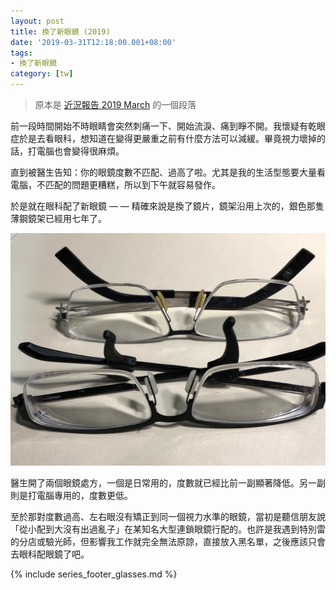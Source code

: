 ```yaml
---
layout: post
title: 換了新眼鏡 (2019)
date: '2019-03-31T12:18:00.001+08:00'
tags:
- 換了新眼鏡
category: [tw]
---
```


> 原本是 [近況報告 2019 March](https://medium.com/@ascendbruce/diary-2019-march-db9efea6538b) 的一個段落

前一段時間開始不時眼睛會突然刺痛一下、開始流淚、痛到睜不開。我懷疑有乾眼症於是去看眼科，想知道在變得更嚴重之前有什麼方法可以減緩。畢竟視力壞掉的話，打電腦也會變得很麻煩。

直到被醫生告知：你的眼鏡度數不匹配、過高了啦。尤其是我的生活型態要大量看電腦，不匹配的問題更糟糕，所以到下午就容易發作。

於是就在眼科配了新眼鏡 — — 精確來說是換了鏡片，鏡架沿用上次的，銀色那隻薄鋼鏡架已經用七年了。

![眼鏡圖片](/images/posts/2019-03-31-new-glasses-2019.jpeg)

醫生開了兩個眼鏡處方，一個是日常用的，度數就已經比前一副顯著降低。另一副則是打電腦專用的，度數更低。

至於那對度數過高、左右眼沒有矯正到同一個視力水準的眼鏡，當初是聽信朋友說「從小配到大沒有出過亂子」在某知名大型連鎖眼鏡行配的。也許是我遇到特別雷的分店或驗光師，但影響我工作就完全無法原諒，直接放入黑名單，之後應該只會去眼科配眼鏡了吧。

{% include series_footer_glasses.md %}
